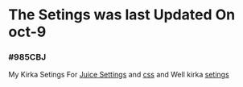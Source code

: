 # The Setings was last Updated On oct-9 
### #985CBJ
My Kirka Setings For [Juice Settings](https://ttvpoopooumgood.github.io/Settings/Juice) and [css](https://ttvpoopooumgood.github.io/Settings/css/Halloween/index.css) and Well kirka [setings](https://ttvpoopooumgood.github.io/Settings/Kirka)
